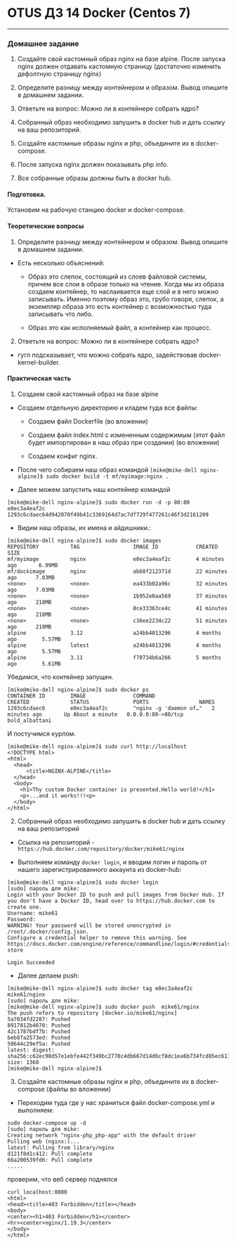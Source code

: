# OTUS ДЗ 14 Docker  (Centos 7)
-----------------------------------------------------------------------
### Домашнее задание

1. Создайте свой кастомный образ nginx на базе alpine. После запуска nginx должен отдавать кастомную страницу (достаточно изменить дефолтную страницу nginx)

2. Определите разницу между контейнером и образом. Вывод опишите в домашнем задании.

3. Ответьте на вопрос: Можно ли в контейнере собрать ядро?

4. Собранный образ необходимо запушить в docker hub и дать ссылку на ваш репозиторий.

5. Создайте кастомные образы nginx и php, объедините их в docker-compose.

6. После запуска nginx должен показывать php info.

7. Все собранные образы должны быть в docker hub.

#### Подготовка.
Установим на рабочую станцию docker и docker-compose.


#### Теоретические вопросы

1. Определите разницу между контейнером и образом. Вывод опишите в домашнем задании.

- Есть несколько объяснений:

  - Образ это слепок, состоящий из слоев файловой системы, причем все слои в образе только на чтение. Когда мы из образа создаем контейнер, то наслаивается еще слой и в него можно записывать. Именно поэтому образ это, грубо говоря, слепок, а экземпляр образа это есть контейнер с возможностью туда записывать что либо.

  - Образ это как исполняемый файл, а контейнер как процесс.

2. Ответьте на вопрос: Можно ли в контейнере собрать ядро?
- гугл подсказывает, что можно собрать ядро, задействовав docker-kernel-builder.


#### Практическая часть

1. Создаем свой кастомный образ на базе alpine

- Создаем отдельную директорию и кладем туда все файлы:

  - Создаем файл Dockerfile (во вложении)

  - Создаем файл index.html с измененным содержимым (этот файл будет импортирован в наш образ при создании) (во вложении)
  - Создаем конфиг nginx.

- После чего собираем наш образ командой ```[mike@mike-dell nginx-alpine]$ sudo docker build -t mf/myimage:nginx .```

- Далее можем запустить наш контейнер командой
```
[mike@mike-dell nginx-alpine]$ sudo docker run -d -p 80:80 e0ec3a4eaf2c
1293c6cdaec64d942070f49b41c3369164d7ac7df729f477261c46f3d2161209
```

- Видим наш образы, их имена и айдишники.:
```
[mike@mike-dell nginx-alpine]$ sudo docker images
REPOSITORY          TAG                 IMAGE ID            CREATED             SIZE
mf/myimage          nginx               e0ec3a4eaf2c        4 minutes ago       6.99MB
mf/dockimage        nginx               ab68f212371d        22 minutes ago      7.03MB
<none>              <none>              ea433b02a96c        32 minutes ago      7.03MB
<none>              <none>              1b952e0aa569        37 minutes ago      218MB
<none>              <none>              8ce33363ce4c        41 minutes ago      218MB
<none>              <none>              c36ee2234c22        51 minutes ago      218MB
alpine              3.12                a24bb4013296        4 months ago        5.57MB
alpine              latest              a24bb4013296        4 months ago        5.57MB
alpine              3.11                f70734b6a266        5 months ago        5.61MB

```
Убедимся, что контейнер запущен.
```
[mike@mike-dell nginx-alpine]$ sudo docker ps
CONTAINER ID        IMAGE               COMMAND                  CREATED             STATUS              PORTS                NAMES
1293c6cdaec6        e0ec3a4eaf2c        "nginx -g 'daemon of…"   2 minutes ago       Up About a minute   0.0.0.0:80->80/tcp   bold_albattani

```
И постучимся курлом.

```
[mike@mike-dell nginx-alpine]$ sudo curl http://localhost
<!DOCTYPE html>
<html>
  <head>
      <title>NGINX-ALPINE</title>
  </head>
  <body>
    <h1>Thу custom Docker container is presented.Hello world!</h1>
    <p>...and it works!!!<p>
  </body>
</html>

```

2. Собранный образ необходимо запушить в docker hub и дать ссылку на ваш репозиторий

- Ссылка на репозиторий - ```https://hub.docker.com/repository/docker/mike61/nginx```

- Выполняем команду ```docker login```, и вводим логин и пароль от нашего зарегистрированного аккаунта из docker-hub:
```
[mike@mike-dell nginx-alpine]$ sudo docker login
[sudo] пароль для mike:
Login with your Docker ID to push and pull images from Docker Hub. If you don't have a Docker ID, head over to https://hub.docker.com to create one.
Username: mike61
Password:
WARNING! Your password will be stored unencrypted in /root/.docker/config.json.
Configure a credential helper to remove this warning. See
https://docs.docker.com/engine/reference/commandline/login/#credentials-store

Login Succeeded

```
- Далее делаем push:
```
[mike@mike-dell nginx-alpine]$ sudo docker tag e0ec3a4eaf2c mike61/nginx
[sudo] пароль для mike:
[mike@mike-dell nginx-alpine]$ sudo docker push  mike61/nginx
The push refers to repository [docker.io/mike61/nginx]
5a7034fd2287: Pushed
8917812b4670: Pushed
42c1787bdf7b: Pushed
beb8fa2573ed: Pushed
50644c29ef5a: Pushed
latest: digest: sha256:c62ec98d57e1ebfe442f349bc2770c4db667d14d6cf8dc1ea6b734fcd85ec617 size: 1360
[mike@mike-dell nginx-alpine]$

```

3. Создайте кастомные образы nginx и php, объедините их в docker-compose (файлы во вложении)

- Переходим туда где у нас храниться файл docker-compose.yml и выполняем:
```
sudo docker-compose up -d
[sudo] пароль для mike:
Creating network "nginx-php_php-app" with the default driver
Pulling web (nginx:)...
latest: Pulling from library/nginx
d121f8d1c412: Pull complete
66a200539fd6: Pull complete
.....
```
проверим, что веб сервер поднялся
```
curl localhost:8080
<html>
<head><title>403 Forbidden</title></head>
<body>
<center><h1>403 Forbidden</h1></center>
<hr><center>nginx/1.19.3</center>
</body>
</html>
```
